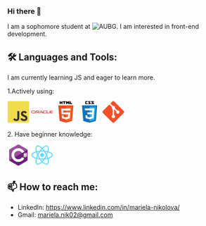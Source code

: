 ### Hi there 👋

I am a sophomore student at ![AUBG](https://www.aubg.edu/home-bg/). I am interested in front-end development.

## 🛠️ Languages and Tools:

I am currently learning JS and eager to learn more.

1.Actively using:
<p>
<img src="https://github.com/devicons/devicon/blob/master/icons/javascript/javascript-original.svg" alt="JavaScript" width="50px" height="50">
<img src=https://github.com/devicons/devicon/blob/master/icons/oracle/oracle-original.svg alt="Oracle SQL" width="50px" height="50px">
<img src=https://github.com/devicons/devicon/blob/master/icons/html5/html5-original-wordmark.svg alt="HTML" width="50px" height="50px">
<img src=https://github.com/devicons/devicon/blob/master/icons/css3/css3-original-wordmark.svg alt="CSS" width="50" height="50">
<img src=https://github.com/devicons/devicon/blob/master/icons/git/git-original.svg alt="GIT" width="50" height="50">
  </p>
  <p>
2. Have beginner knowledge:</P>
<p>
<img src=https://github.com/devicons/devicon/blob/master/icons/csharp/csharp-original.svg alt="C#" width="50" height="50">
<img src=https://github.com/devicons/devicon/blob/master/icons/react/react-original.svg alt="REACT" width="50" height="50">
  </p>

##  📫 How to reach me: 

- LinkedIn: <a href="https://www.linkedin.com/in/yourusername">https://www.linkedin.com/in/mariela-nikolova/</a>
- Gmail: <a href="mailto:mariela.nik02@gmail.com">mariela.nik02@gmail.com</a>


<!-- Here are some ideas to get you started:

- 🔭 I’m currently working on ...
- 🌱 I’m currently learning ...
- 👯 I’m looking to collaborate on ...
- 🤔 I’m looking for help with ...
- 💬 Ask me about ...
-
- 😄 Pronouns: ...
- ⚡ Fun fact: ...
-->
